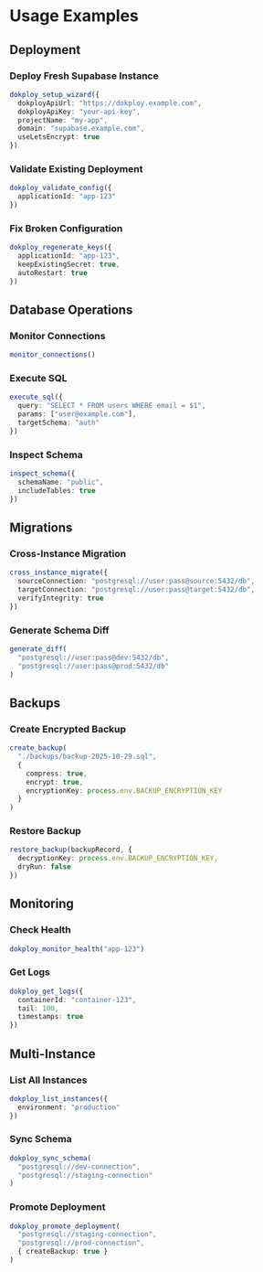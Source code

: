 # Usage Examples

## Deployment

### Deploy Fresh Supabase Instance
```typescript
dokploy_setup_wizard({
  dokployApiUrl: "https://dokploy.example.com",
  dokployApiKey: "your-api-key",
  projectName: "my-app",
  domain: "supabase.example.com",
  useLetsEncrypt: true
})
```

### Validate Existing Deployment
```typescript
dokploy_validate_config({
  applicationId: "app-123"
})
```

### Fix Broken Configuration
```typescript
dokploy_regenerate_keys({
  applicationId: "app-123",
  keepExistingSecret: true,
  autoRestart: true
})
```

## Database Operations

### Monitor Connections
```typescript
monitor_connections()
```

### Execute SQL
```typescript
execute_sql({
  query: "SELECT * FROM users WHERE email = $1",
  params: ["user@example.com"],
  targetSchema: "auth"
})
```

### Inspect Schema
```typescript
inspect_schema({
  schemaName: "public",
  includeTables: true
})
```

## Migrations

### Cross-Instance Migration
```typescript
cross_instance_migrate({
  sourceConnection: "postgresql://user:pass@source:5432/db",
  targetConnection: "postgresql://user:pass@target:5432/db",
  verifyIntegrity: true
})
```

### Generate Schema Diff
```typescript
generate_diff(
  "postgresql://user:pass@dev:5432/db",
  "postgresql://user:pass@prod:5432/db"
)
```

## Backups

### Create Encrypted Backup
```typescript
create_backup(
  "./backups/backup-2025-10-29.sql",
  {
    compress: true,
    encrypt: true,
    encryptionKey: process.env.BACKUP_ENCRYPTION_KEY
  }
)
```

### Restore Backup
```typescript
restore_backup(backupRecord, {
  decryptionKey: process.env.BACKUP_ENCRYPTION_KEY,
  dryRun: false
})
```

## Monitoring

### Check Health
```typescript
dokploy_monitor_health("app-123")
```

### Get Logs
```typescript
dokploy_get_logs({
  containerId: "container-123",
  tail: 100,
  timestamps: true
})
```

## Multi-Instance

### List All Instances
```typescript
dokploy_list_instances({
  environment: "production"
})
```

### Sync Schema
```typescript
dokploy_sync_schema(
  "postgresql://dev-connection",
  "postgresql://staging-connection"
)
```

### Promote Deployment
```typescript
dokploy_promote_deployment(
  "postgresql://staging-connection",
  "postgresql://prod-connection",
  { createBackup: true }
)
```
